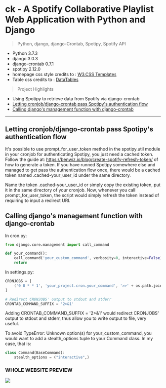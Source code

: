 # ck - A Spotify Collaborative Playlist Web Application with Python and Django

> Python, django, django-Crontab, Spotipy, Spotify API

- Python 3.7.3
- django 3.0.3
- django-crontab 0.7.1
- spotipy 2.12.0
- homepage css style credits to : <a href="https://www.w3schools.com/w3css/w3css_templates.asp" target="_blank">W3.CSS Templates</a>
- Table css credits to : <a href="https://datatables.net/" target="_blank">DataTables</a>

> Project Highlights

- Using Spotipy to retrieve data from Spotify via django-crontab
- [Letting cronjob/django-crontab pass Spotipy's authentication flow](##-letting-django-crontab-pass-spotipy-s-authentication-flow)
- [Calling django's management function with django-crontab](##-calling-django-s-management-function-with-django-crontab)
---

## Letting cronjob/django-crontab pass Spotipy's authentication flow

It's possible to use prompt_for_user_token method in the spotipy.util module in your cronjob for authenticating Spotipy, you just need a cached token.
Follow the guide at: https://benwiz.io/blog/create-spotify-refresh-token/ of how to generate a token. If you have runned Spotipy somewhere else and managed to get pass the authentication flow once, there would be a cached token named .cached-your_user_id under the same directory.

Name the token .cached-your_user_id or simply copy the existing token, put it in the same directory of your cronjob. Now, whenever you call prompt_for_user_token, the script would simply refresh the token instead of requiring to input a redirect URI.

## Calling django's management function with django-crontab

In cron.py:

```Python
from django.core.management import call_command

def your_command():
    call_command('your_custom_command', verbosity=0, interactive=False)
    return
```

In settings.py:

```Python
CRONJOBS = [
    ('0 0 * * 1', 'your_project.cron.your_command', '>>' + os.path.join(BASE_DIR, 'cronjob.log')),
]

# Redirect CRONJOBS' output to stdout and stderr
CRONTAB_COMMAND_SUFFIX = '2>&1'
```
Adding CRONTAB_COMMAND_SUFFIX = '2>&1' would redirect CRONJOBS' output to stdout and stderr, thus allow you to write output to file, very useful.

To avoid TypeError: Unknown option(s) for your_custom_command, you would want to add a stealth_options tuple to your Command class. In my case, that is:

```Python
class Command(BaseCommand):
    stealth_options = ("interactive",)
```

### WHOLE WEBSITE PREVIEW

<img src="https://github.com/TheKermitFrog/ck/blob/master/whole_website_view.png">
